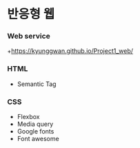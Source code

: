 # 반응형 웹
### Web service
+https://kyunggwan.github.io/Project1_web/  
### HTML
+ Semantic Tag
### CSS
+ Flexbox
+ Media query
+ Google fonts
+ Font awesome

